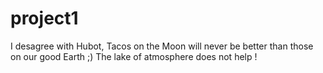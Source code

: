 # project1

I desagree with Hubot, Tacos on the Moon will never be better than those on our good Earth ;) The lake of atmosphere does not help !

